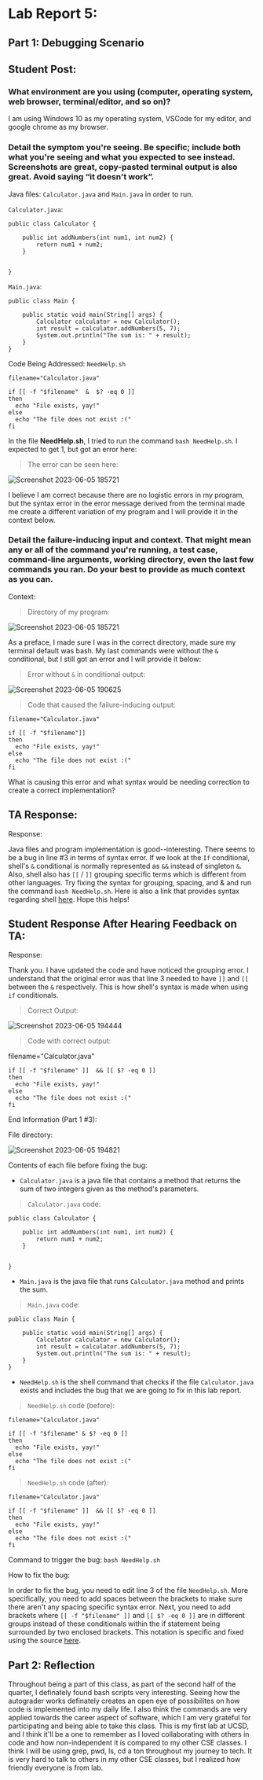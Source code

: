 # Lab Report 5: 

## Part 1: Debugging Scenario

## Student Post: 

### **What environment are you using (computer, operating system, web browser, terminal/editor, and so on)?**

I am using Windows 10 as my operating system, VSCode for my editor, and google chrome as my browser. 


### **Detail the symptom you're seeing. Be specific; include both what you're seeing and what you expected to see instead. Screenshots are great, copy-pasted terminal output is also great. Avoid saying “it doesn't work”.**

Java files: `Calculator.java` and `Main.java` in order to run.

`Calculator.java`:
```
public class Calculator {

    public int addNumbers(int num1, int num2) {
        return num1 + num2;
    }


}
```
`Main.java`:
```
public class Main {

    public static void main(String[] args) {
        Calculator calculator = new Calculator();
        int result = calculator.addNumbers(5, 7);
        System.out.println("The sum is: " + result);
    }
}
```

Code Being Addressed: `NeedHelp.sh`

```
filename="Calculator.java"

if [[ -f "$filename"  &  $? -eq 0 ]]
then
  echo "File exists, yay!"
else
  echo "The file does not exist :("
fi

```

In the file **NeedHelp.sh**, I tried to run the command `bash NeedHelp.sh`. I expected to get 1, but got an error here:
> The error can be seen here:

![Screenshot 2023-06-05 185721](https://github.com/b1luu/cse15l-lab-reports/assets/120772535/1e5a6c6f-56e8-4fe3-b397-898c2a73ca0a)

I believe I am correct because there are no logistic errors in my program, but the syntax error in the error message derived from the terminal made me create a different variation of my program and I will provide it in the context below.

### **Detail the failure-inducing input and context. That might mean any or all of the command you're running, a test case, command-line arguments, working directory, even the last few commands you ran. Do your best to provide as much context as you can.**

Context:

>Directory of my program: 

![Screenshot 2023-06-05 185721](https://github.com/b1luu/cse15l-lab-reports/assets/120772535/cebec08c-b1f6-4b35-9e23-88c07ff4d893)

As a preface, I made sure I was in the correct directory, made sure my terminal default was bash. My last commands were without the `&` conditional, but I still got an error and I will provide it below:
>Error without `&` in conditional output: 

![Screenshot 2023-06-05 190625](https://github.com/b1luu/cse15l-lab-reports/assets/120772535/33f0a275-e9e0-4caf-bfc2-67ec006c149d)

> Code that caused the failure-inducing output:

```
filename="Calculator.java"

if [[ -f "$filename"]]
then
  echo "File exists, yay!"
else
  echo "The file does not exist :("
fi
```

What is causing this error and what syntax would be needing correction to create a correct implementation?


## TA Response:

Response:

 Java files and program implementation is good--interesting. There seems to be a bug in line #3 in terms of syntax error. If we look at the `If` conditional, shell's `&` conditional is normally represented as `&&` instead of singleton `&`. Also, shell also has `[[` / `]]` grouping specific terms which is different from other languages. Try fixing the syntax for grouping, spacing, and & and run the command `bash NeedHelp.sh`. Here is also a link that provides syntax regarding shell [here](https://www.geeksforgeeks.org/conditional-statements-shell-script/#). Hope this helps! 


## Student Response After Hearing Feedback on TA:

Response:

Thank you. I have updated the code and have noticed the grouping error. I understand that the original error was that line 3 needed to have `]]` and `[[` between the `&` respectively. This is how shell's syntax is made when using `if` conditionals. 

>Correct Output:

![Screenshot 2023-06-05 194444](https://github.com/b1luu/cse15l-lab-reports/assets/120772535/7d32e9fc-e140-4548-9d01-8d1bb2b40343)

>Code with correct output:

filename="Calculator.java"
```
if [[ -f "$filename" ]]  && [[ $? -eq 0 ]]
then
  echo "File exists, yay!"
else
  echo "The file does not exist :("
fi
```

End Information (Part 1 #3):

File directory:

![Screenshot 2023-06-05 194821](https://github.com/b1luu/cse15l-lab-reports/assets/120772535/d0952a20-d16a-4009-b2c4-3a529fab833b)

Contents of each file before fixing the bug:

* `Calculator.java` is a java file that contains a method that returns the sum of two integers given as the method's parameters. 
> `Calculator.java` code:

```
public class Calculator {

    public int addNumbers(int num1, int num2) {
        return num1 + num2;
    }


}
```

* `Main.java` is the java file that runs `Calculator.java` method and prints the sum.
> `Main.java` code:

```
public class Main {

    public static void main(String[] args) {
        Calculator calculator = new Calculator();
        int result = calculator.addNumbers(5, 7);
        System.out.println("The sum is: " + result);
    }
}
```

* `NeedHelp.sh` is the shell command that checks if the file `Calculator.java` exists and includes the bug that we are going to fix in this lab report.

> `NeedHelp.sh` code (before):

```
filename="Calculator.java"

if [[ -f "$filename" & $? -eq 0 ]]
then
  echo "File exists, yay!"
else
  echo "The file does not exist :("
fi
```

> `NeedHelp.sh` code (after):

```
filename="Calculator.java"

if [[ -f "$filename" ]]  && [[ $? -eq 0 ]]
then
  echo "File exists, yay!"
else
  echo "The file does not exist :("
fi

```
Command to trigger the bug: `bash NeedHelp.sh`

How to fix the bug:

In order to fix the bug, you need to edit line 3 of the file `NeedHelp.sh`. More specifically, you need to add spaces between the brackets to make sure there aren't any spacing specific syntax error. Next, you need to add brackets where `[[ -f "$filename" ]]` and `[[ $? -eq 0 ]]` are in different groups instead of these conditionals within the if statement being surrounded by two enclosed brackets. This notation is specific and fixed using the source [here](https://www.geeksforgeeks.org/conditional-statements-shell-script/#).

## Part 2: Reflection

Throughout being a part of this class, as part of the second half of the quarter, I definately found bash scripts very interesting. Seeing how the autograder works definately creates an open eye of possibilites on how code is implemented into my daily life. I also think the commands are very applied towards the career aspect of software, which I am very grateful for participating and being able to take this class. This is my first lab at UCSD, and I think it'll be a one to remember as I loved collaborating with others in code and how non-independent it is compared to my other CSE classes. I think I will be using grep, pwd, ls, cd a ton throughout my journey to tech. It is very hard to talk to others in my other CSE classes, but I realized how friendly everyone is from lab.


